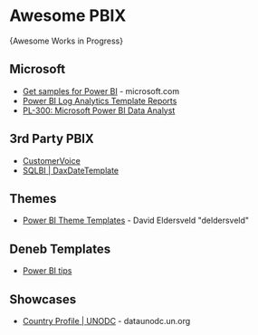 # Awesome PBIX
{Awesome Works in Progress}


## Microsoft
* [Get samples for Power BI](https://learn.microsoft.com/en-us/power-bi/create-reports/sample-datasets) - microsoft.com
* [Power BI Log Analytics Template Reports](https://github.com/microsoft/PowerBI-LogAnalytics-Template-Reports)
* [PL-300: Microsoft Power BI Data Analyst](https://github.com/MicrosoftLearning/PL-300-Microsoft-Power-BI-Data-Analyst)

## 3rd Party PBIX
* [CustomerVoice](https://github.com/CustomerVoice/PowerBI) 
* [SQLBI | DaxDateTemplate](https://github.com/sql-bi/DaxDateTemplate)

## Themes
* [Power BI Theme Templates](https://github.com/deldersveld/PowerBI-ThemeTemplates) - David Eldersveld "deldersveld"

## Deneb Templates
* [Power BI tips](https://github.com/PowerBI-tips/Deneb-Templates/tree/main)


## Showcases
* [Country Profile | UNODC](https://dataunodc.un.org/content/country-list) - dataunodc.un.org

